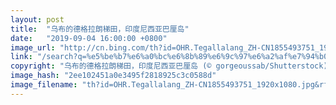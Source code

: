 ```yaml
---
layout: post
title:  "乌布的德格拉朗梯田，印度尼西亚巴厘岛"
date:   "2019-09-04 16:00:00 +0800"
image_url: "http://cn.bing.com/th?id=OHR.Tegallalang_ZH-CN1855493751_1920x1080.jpg&rf=LaDigue_1920x1080.jpg&pid=hp"
link: "/search?q=%e5%be%b7%e6%a0%bc%e6%8b%89%e6%9c%97%e6%a2%af%e7%94%b0&form=hpcapt&mkt=zh-cn"
copyright: "乌布的德格拉朗梯田，印度尼西亚巴厘岛 (© gorgeoussab/Shutterstock)"
image_hash: "2ee102451a0e3495f2818925c3c0588d"
image_filename: "th?id=OHR.Tegallalang_ZH-CN1855493751_1920x1080.jpg&rf=LaDigue_1920x1080.jpg&pid=hp"
---
```

